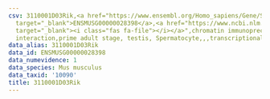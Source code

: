 ```yaml
---
csv: 3110001D03Rik,<a href="https://www.ensembl.org/Homo_sapiens/Gene/Summary?db=core;g=ENSMUSG00000028398"
  target="_blank">ENSMUSG00000028398</a>,<a href="https://www.ncbi.nlm.nih.gov/pubmed/25450459"
  target="_blank"><i class="fas fa-file"></i></a>",chromatin immunoprecipitation assay,direct
  interaction,prime adult stage, testis, Spermatocyte,,,transcriptional regulation,
data_alias: 3110001D03Rik
data_id: ENSMUSG00000028398
data_numevidence: 1
data_species: Mus musculus
data_taxid: '10090'
title: 3110001D03Rik
---
```

